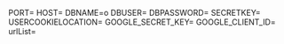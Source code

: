 PORT=
HOST=
DBNAME=o
DBUSER=
DBPASSWORD=
SECRETKEY=
USERCOOKIELOCATION=
GOOGLE_SECRET_KEY=
GOOGLE_CLIENT_ID=
urlList=
